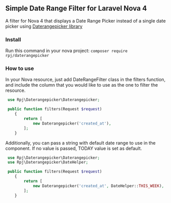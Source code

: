 ## Simple Date Range Filter for Laravel Nova 4

A filter for Nova 4 that displays a Date Range Picker instead of a single date picker using [Daterangepicker library](https://www.daterangepicker.com/)

### Install

Run this command in your nova project:
`composer require rpj/daterangepicker`

### How to use

In your Nova resource, just add DateRangeFilter class in the filters function, and include the column that you would like to use as the one to filter the resource.

```php
 use Rpj\Daterangepicker\Daterangepicker;

 public function filters(Request $request)
    {
        return [
            new Daterangepicker('created_at'),
        ];
    }
```

Additionally, you can pass a string with default date range to use in the component. If no value is passed, TODAY value is set as default.

```php
 use Rpj\Daterangepicker\Daterangepicker;
 use Rpj\Daterangepicker\DateHelper;

 public function filters(Request $request)
    {
        return [
            new Daterangepicker('created_at', DateHelper::THIS_WEEK),
        ];
    }
```